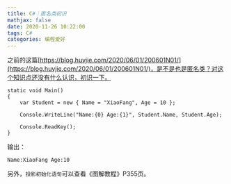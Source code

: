```yaml
---
title: C#｜匿名类初识
mathjax: false
date: 2020-11-26 10:22:00
tags: C#
categories: 编程爱好
---
```


之前的这篇[https://blog.huvjie.com/2020/06/01/200601N01/](https://blog.huvjie.com/2020/06/01/200601N01/)，是不是也是匿名类？对这个知识点还没有什么认识，初识一下。

<!--more-->

```CSharp
static void Main()
{
    var Student = new { Name = "XiaoFang", Age = 10 };

    Console.WriteLine("Name:{0} Age:{1}", Student.Name, Student.Age);

    Console.ReadKey();
}
```

输出：

```
Name:XiaoFang Age:10
```
另外，`投影初始化语句`可以查看《图解教程》P355页。
